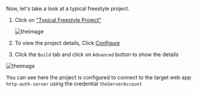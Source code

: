 
Now, let's take a look at a typical freestyle project.

1. Click on ["Typical Freestyle Project"]({{TRAFFIC_HOST1_8081}}/job/Demo/job/Typical_Freestyle_Project/)

   ![theimage](https://github.com/quincycheng/katacoda-scenarios/raw/master/conjur-jenkins/media/02-jenkins_typical_freestyle.PNG)

2. To view the project details, Click [Configure]({{TRAFFIC_HOST1_8081}}/job/Demo/job/Typical_Freestyle_Project/configure)

3. Click the `Build` tab and click on `Advanced` button to show the details

![theimage](https://github.com/quincycheng/katacoda-scenarios/raw/master/conjur-jenkins/media/02-jenkins_typical_freestyle_config_build.PNG)

You can see here the project is configured to connect to the target web app `http-auth-server` using the credential `theServerAccount`

